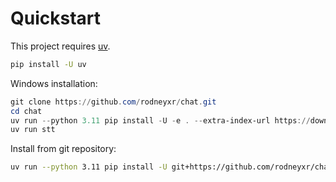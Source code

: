 # Quickstart

This project requires [uv](https://docs.astral.sh/uv/).

```sh
pip install -U uv
```

Windows installation:

```powershell
git clone https://github.com/rodneyxr/chat.git
cd chat
uv run --python 3.11 pip install -U -e . --extra-index-url https://download.pytorch.org/whl/cu124
uv run stt
```

Install from git repository:

```sh
uv run --python 3.11 pip install -U git+https://github.com/rodneyxr/chat.git@dev --extra-index-url https://download.pytorch.org/whl/cu124
```
